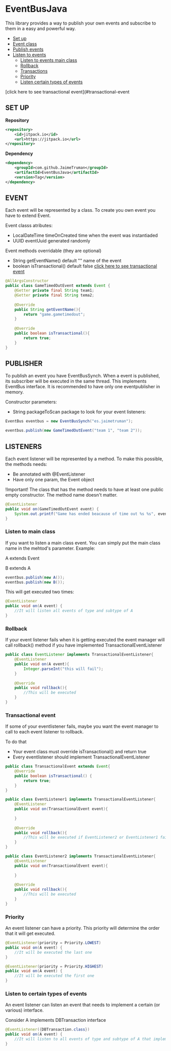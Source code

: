 # EventBusJava

This library provides a way to publish your own events and subscribe to them in a easy and powerful way.

* [Set up](#set-up)
* [Event class](#event)
* [Publish events](#publisher)
* [Listen to events](#listeners)
  * [Listen to events main class](#listen-to-main-class)
  * [Rollback](#rollback)
  * [Transactions](#transactional-event)
  * [Priority](#priority)
  * [Listen certain types of events](#listen-to-certain-types-of-events)


[click here to see transactional event](#transactional-event

## SET UP
**Repository**
```xml
<repository>
    <id>jitpack.io</id>
    <url>https://jitpack.io</url>
</repository>
```

**Dependency**
```xml
<dependency>
    <groupId>com.github.JaimeTruman</groupId>
    <artifactId>EventBusJava</artifactId>
    <version>Tag</version>
</dependency>
```

## EVENT

Each event will be represented by a class. To create you own event you have to extend Event. 

Event classs atributes:
* LocalDateTime timeOnCreated time when the event was instantiaded
* UUID eventUuid generated randomly

Event methods overridable (they are optional)
* String getEventName() default "" name of the event
* boolean isTransactional() default false [click here to see transactional event](#transactional-event)

```java
@AllArgsConstructor
public class GameTimedOutEvent extends Event {
    @Getter private final String team1;
    @Getter private final String tema2;
    
    @Override
    public String getEventName(){
        return "game.gametimedout";
    }
    
    @Override
    public boolean isTransactional(){
        return true;
    }
}
```

## PUBLISHER

To publish an event you have EventBusSynch. When a event is published, its subscriber will be executed in the same thread. This implements EventBus interface.
It is recommended to have only one eventpublisher in memory.

Constructor parameters:
* String packageToScan package to look for your event listeners:

```java
EventBus eventbus = new EventBusSynch("es.jaimetruman");

eventbus.publish(new GameTimedOutEvent("team 1", "team 2"));
```

## LISTENERS

Each event listener will be represented by a method. To make this possible, the methods needs:

* Be annotated with @EventListener
* Have only one param, the Event object

!Important! The class that has the method needs to have at least one public empty constructor. The method name doesn't matter.

```java
@EventListener
public void on(GameTimedOutEvent event) {
    System.out.printf("Game has ended beacause of time out %s %s", event.getTeam1(), event.getTeam2());
}
```
### Listen to main class

If you want to listen a main class event. You can simply put the main class name in the mehtod's parameter. Example:

A extends Event

B extends A

```java
eventbus.publish(new A());
eventbus.publish(new B());
```
This will get executed two times:

```java
@EventListener
public void on(A event) {
    //It will listen all events of type and subtype of A
}
```

### Rollback

If your event listener fails when it is getting executed the event manager will call rollback() method if you have implemented TransactionalEventListener

```java
public class EventListener implements TransactionalEventListener{
    @EventListener
    public void on(A event){
        Integer.parseInt("this will fail");
    }
    
    @Override
    public void rollback(){
        //This will be executed
    }
}
```

### Transactional event

If some of your eventlistener fails, maybe you want the event manager to call to each event listener to rollback.

To do that
* Your event class must override isTransactional() and return true
* Every eventlistener should implement TransactionalEventListener

```java
public class TransactionalEvent extends Event{
    @Override
    public boolean isTransactional() {
        return true;
    }
}
```

```java
public class EventListener1 implements TransactionalEventListener{
    @EventListener
    public void on(TransactionalEvent event){
        
    }
    
    @Override
    public void rollback(){
        //This will be executed if EventListener2 or EventListener1 fails
    }
}
```
```java
public class EventListener2 implements TransactionalEventListener{
    @EventListener
    public void on(TransactionalEvent event){
        
    }
    
    @Override
    public void rollback(){
        //This will be executed
    }
}
```

### Priority

An event listener can have a priority. This priority will determine the order that it will get executed.

```java
@EventListener(priority = Priority.LOWEST)
public void on(A event) {
    //It will be executed the last one
}

@EventListener(priority = Priority.HIGHEST)
public void on(A event) {
    //It will be executed the first one
}
```
### Listen to certain types of events

An event listener can listen an event that needs to implement a certain (or various) interface.

Consider A implements DBTransaction interface

```java
@EventListener({DBTransaction.class})
public void on(A event) {
    //It will listen to all events of type and subtype of A that implements DBTransaction interface
}
```
